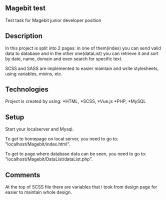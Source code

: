 ## Magebit test
Test task for Magebit junior developer position

## Description
In this project is split into 2 pages: in one of them(index) you can send valid data to database and in the other one(dataList) you can retrieve it and sort by date, name, domain and even search for specific text.

SCSS and SASS are implemented to easier maintain and write stylesheets, using variables, mixins, etc.

## Technologies
Project is created by using:
*HTML,
*SCSS,
*Vue.js
*PHP,
*MySQL

## Setup
Start your localserver and Mysql.

To get to homepage on local server, you need to go to: "localhost/Magebit/index.html".

To get to page where database data can be seen, you need to go to: "localhost/Magebit/DataList/dataList.php".

## Comments
At the top of SCSS file there are variables that i took from design page for easier to maintain whole design.



